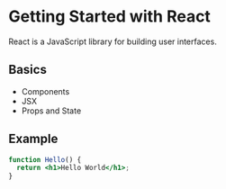 # Getting Started with React

React is a JavaScript library for building user interfaces.

## Basics

- Components
- JSX
- Props and State

## Example

```jsx
function Hello() {
  return <h1>Hello World</h1>;
}
